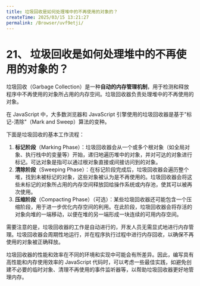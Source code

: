 ```yaml
---
title: 垃圾回收是如何处理堆中的不再使用的对象的？
createTime: 2025/03/15 13:21:27
permalink: /Browser/uvf9etji/
---
```

# 21、 垃圾回收是如何处理堆中的不再使用的对象的？

垃圾回收（Garbage Collection）是一种**自动的内存管理机制**，用于检测和释放程序中不再使用的对象所占用的内存空间。垃圾回收器负责处理堆中的不再使用的对象。

在 JavaScript 中，大多数浏览器和 JavaScript 引擎使用的垃圾回收器是基于"标记-清除"（Mark and Sweep）算法的变种。

下面是垃圾回收的基本工作流程：

1. **标记阶段**（Marking Phase）：垃圾回收器会从一个或多个根对象（如全局对象、执行栈中的变量等）开始，递归地遍历堆中的对象，并对可达的对象进行标记。可达对象是指可以通过根对象直接或间接访问到的对象。
2. **清除阶段**（Sweeping Phase）：在标记阶段完成后，垃圾回收器会遍历整个堆，找到未被标记的对象，这些对象被认为是不再使用的。垃圾回收器会将这些未标记的对象所占用的内存空间释放回给操作系统或内存池，使其可以被再次使用。
3. **压缩阶段**（Compacting Phase）（可选）：某些垃圾回收器还可能包含一个压缩阶段，用于进一步优化内存空间的利用。在此阶段，垃圾回收器会将存活的对象向堆的一端移动，以便在堆的另一端形成一块连续的可用内存空间。

需要注意的是，垃圾回收器的工作是自动进行的，开发人员无需显式地进行内存管理。垃圾回收器会周期性地运行，并在程序执行过程中进行内存回收，以确保不再使用的对象被正确释放。

垃圾回收器的性能和效率在不同的环境和实现中可能会有所差异。因此，编写具有高性能和内存使用效率的 JavaScript 代码时，可以考虑一些最佳实践，如避免创建不必要的临时对象、清理不再使用的事件监听器等，以帮助垃圾回收器更好地管理内存。
